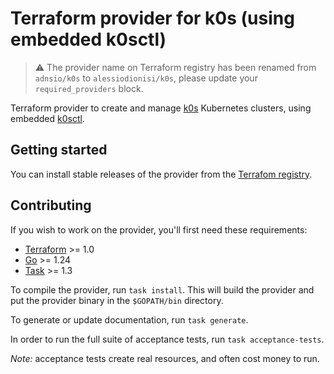 # Terraform provider for k0s (using embedded k0sctl)

> ⚠️ The provider name on Terraform registry has been renamed from `adnsio/k0s` to `alessiodionisi/k0s`, please update your `required_providers` block.

Terraform provider to create and manage [k0s](https://k0sproject.io) Kubernetes clusters, using embedded [k0sctl](https://github.com/k0sproject/k0sctl).

## Getting started

You can install stable releases of the provider from the [Terrafom registry](https://registry.terraform.io/providers/alessiodionisi/k0s/latest).

## Contributing

If you wish to work on the provider, you'll first need these requirements:

- [Terraform](https://www.terraform.io) >= 1.0
- [Go](https://golang.org) >= 1.24
- [Task](https://taskfile.dev) >= 1.3

To compile the provider, run `task install`. This will build the provider and put the provider binary in the `$GOPATH/bin` directory.

To generate or update documentation, run `task generate`.

In order to run the full suite of acceptance tests, run `task acceptance-tests`.

_Note:_ acceptance tests create real resources, and often cost money to run.

